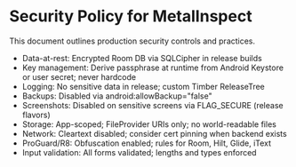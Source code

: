 # Security Policy for MetalInspect

This document outlines production security controls and practices.

- Data-at-rest: Encrypted Room DB via SQLCipher in release builds
- Key management: Derive passphrase at runtime from Android Keystore or user secret; never hardcode
- Logging: No sensitive data in release; custom Timber ReleaseTree
- Backups: Disabled via android:allowBackup="false"
- Screenshots: Disabled on sensitive screens via FLAG_SECURE (release flavors)
- Storage: App-scoped; FileProvider URIs only; no world-readable files
- Network: Cleartext disabled; consider cert pinning when backend exists
- ProGuard/R8: Obfuscation enabled; rules for Room, Hilt, Glide, iText
- Input validation: All forms validated; lengths and types enforced
